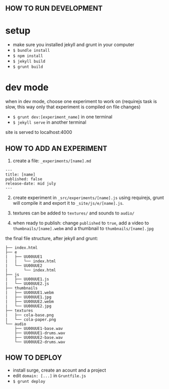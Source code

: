 
HOW TO RUN DEVELOPMENT
----------------------

# setup

- make sure you installed jekyll and grunt in your computer
- `$ bundle install`
- `$ npm install`
- `$ jekyll build`
- `$ grunt build`


# dev mode
when in dev mode, choose one experiment to work on (requirejs task is
slow, this way only that experiment is compiled on file changes)

- `$ grunt dev:[experiment_name]` in one terminal
- `$ jekyll serve` in another terminal

site is served to localhost:4000



HOW TO ADD AN EXPERIMENT
------------------------

1. create a file: `_experiments/[name].md`
```
---
title: [name]
published: false
release-date: mid july
---
```

2. create experiment in `_src/experiments/[name].js` using requirejs,
grunt will compile it and export it to `_site/js/e/[name].js`.

3. textures can be added to `textures/` and sounds to `audio/`

4. when ready to publish: change `published` to `true`, add a video
to `thumbnails/[name].webm` and a thumbnail to `thumbnails/[name].jpg`

the final file structure, after jekyll and grunt:

```
├── index.html
├── e
|   ├── UU00UUE1
|   |   └── index.html
|   └── UU00UUE2
|       └── index.html
├── js
|   ├── UU00UUE1.js
|   └── UU00UUE2.js
├── thumbnails
|   ├── UU00UUE1.webm
|   ├── UU00UUE1.jpg
|   ├── UU00UUE2.webm
|   └── UU00UUE2.jpg
├── textures
|   ├── cola-base.png
|   └── cola-paper.png
└── audio
    ├── UU00UUE1-base.wav
    ├── UU00UUE1-drums.wav
    ├── UU00UUE2-base.wav
    └── UU00UUE2-drums.wav
```


HOW TO DEPLOY
-------------

- install surge, create an acount and a project
- edit `domain: [...]` in `Gruntfile.js`
- `$ grunt deploy`
